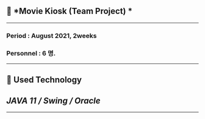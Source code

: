 ## 🎥 *Movie Kiosk (Team Project) *    
***
### Period : August 2021, 2weeks
### Personnel : 6 명.  
***
  ## 📌 **Used Technology**     
  ## _JAVA 11 / Swing / Oracle_
***



